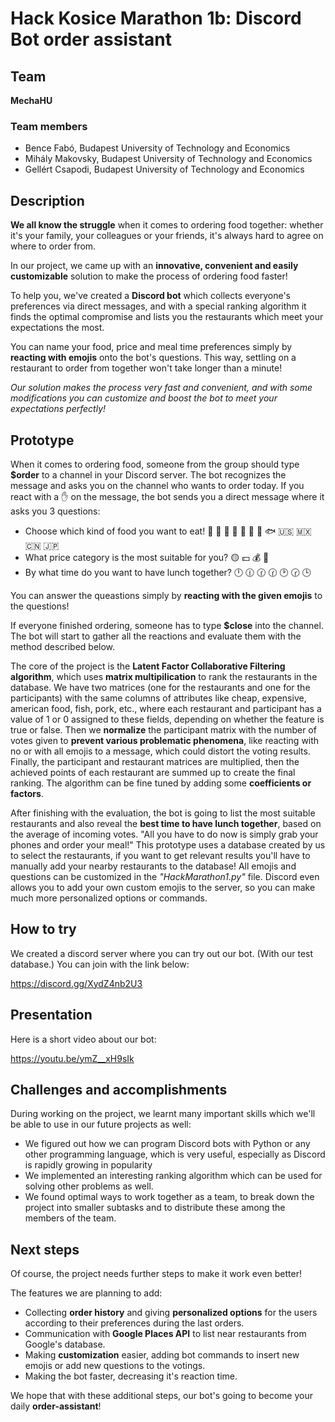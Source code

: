 # Hack Kosice Marathon 1b: Discord Bot order assistant


## Team

**MechaHU**

### Team members

- Bence Fabó, Budapest University of Technology and Economics
- Mihály Makovsky, Budapest University of Technology and Economics
- Gellért Csapodi, Budapest University of Technology and Economics

## Description

**We all know the struggle** when it comes to ordering food together: whether it's your family, your colleagues or your friends, it's always hard to agree on where to order from.

In our project, we came up with an **innovative, convenient and easily customizable** solution to make the process of ordering food faster!

To help you, we've created a **Discord bot** which collects everyone's preferences via direct messages, and with a special ranking algorithm it finds the optimal compromise and lists you the restaurants which meet your expectations the most.

You can name your food, price and meal time preferences simply by **reacting with emojis** onto the bot's questions. This way, settling on a restaurant to order from together won't take longer than a minute!

*Our solution makes the process very fast and convenient, and with some modifications you can customize and boost the bot to meet your expectations perfectly!*
## Prototype

When it comes to ordering food, someone from the group should type **$order** to a channel in your Discord server.
The bot recognizes the message and asks you on the channel who wants to order today. If you react with a ✋ on the message, the bot sends you a direct message where it asks you 3 questions:

- Choose which kind of food you want to eat! 🍕 🍔 🥪 🥗 🐔 🐄 🐖 🐟 🇺🇸 🇲🇽 🇨🇳 🇯🇵
- What price category is the most suitable for you?  🟡 💵 💰 💎
- By what time do you want to have lunch together? 🕛 🕧 🕜 🕜 🕑 🕝 🕒

You can answer the queastions simply by **reacting with the given emojis** to the questions!

If everyone finished ordering, someone has to type **$close** into the channel. 
The bot will start to gather all the reactions and evaluate them with the method described below.

The core of the project is the **Latent Factor Collaborative Filtering algorithm**, which uses **matrix multipilication** to rank the restaurants in the database. We have two matrices (one for the restaurants and one for the participants) with the same columns of attributes like cheap, expensive, american food, fish, pork, etc., where each restaurant and participant has a value of 1 or 0 assigned to these fields, depending on whether the feature is true or false. Then we **normalize** the participant matrix with the number of votes given to **prevent various problematic phenomena**, like reacting with no or with all emojis to a message, which could distort the voting results. Finally, the participant and restaurant matrices are multiplied, then the achieved points of each restaurant are summed up to create the final ranking. The algorithm can be fine tuned by adding some **coefficients or factors**.

After finishing with the evaluation, the bot is going to list the most suitable restaurants and also reveal the **best time to have lunch together**, based on the average of incoming votes. "All you have to do now is simply grab your phones and order your meal!"
This prototype uses a database created by us to select the restaurants, if you want to get relevant results you'll have to manually add your nearby restaurants to the database!
All emojis and questions can be customized in the *"HackMarathon1.py"* file. Discord even allows you to add your own custom emojis to the server, so you can make much more personalized options or commands.
## How to try
We created a discord server where you can try out our bot. (With our test database.) You can join with the link below:

https://discord.gg/XydZ4nb2U3

## Presentation

Here is a short video about our bot:

https://youtu.be/ymZ__xH9sIk

## Challenges and accomplishments

During working on the project, we learnt many important skills which we'll be able to use in our future projects as well:

- We figured out how we can program Discord bots with Python or any other programming language, which is very useful, especially as Discord is rapidly growing in popularity
- We implemented an interesting ranking algorithm which can be used for solving other problems as well.
- We found optimal ways to work together as a team, to break down the project into smaller subtasks and to distribute these among the members of the team.

## Next steps

Of course, the project needs further steps to make it work even better!

The features we are planning to add:
- Collecting **order history** and giving **personalized options** for the users according to their preferences during the last orders.
- Communication with **Google Places API** to list near restaurants from Google's database.
- Making **customization** easier, adding bot commands to insert new emojis or add new questions to the votings.
- Making the bot faster, decreasing it's reaction time.

We hope that with these additional steps, our bot's going to become your daily **order-assistant**!

